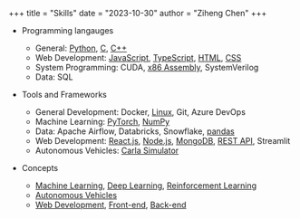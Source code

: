 +++
title = "Skills"
date = "2023-10-30"
author = "Ziheng Chen"
+++

- Programming langauges
    - General: [Python](/tags/python), [C](/tags/c), [C++](/tags/c++) 
    - Web Development: [JavaScript](/tags/javascript), [TypeScript](/tags/typescript), [HTML](/tags/html), [CSS](/tags/css)
    - System Programming: CUDA, [x86 Assembly](/tags/x86), SystemVerilog
    - Data: SQL

- Tools and Frameworks
    - General Development: Docker, [Linux](/tags/linux), Git, Azure DevOps
    - Machine Learning: [PyTorch](/tags/pytorch), [NumPy](/tags/numpy)
    - Data: Apache Airflow, Databricks, Snowflake, [pandas](/tags/pandas)
    - Web Development: [React.js](/tags/react), [Node.js](/tags/node.js), [MongoDB](/tags/mongodb), [REST API](/tags/rest-api), Streamlit
    - Autonomous Vehicles: [Carla Simulator](/tags/carla)

- Concepts
    - [Machine Learning](/tags/machine-learning), [Deep Learning](/tags/deep-learning), [Reinforcement Learning](/tags/reinforcement-learning)
    - [Autonomous Vehicles](/tags/autonomous-vehicles)
    - [Web Development](/tags/web-development), [Front-end](/tags/frontend), [Back-end](/tags/backend)
